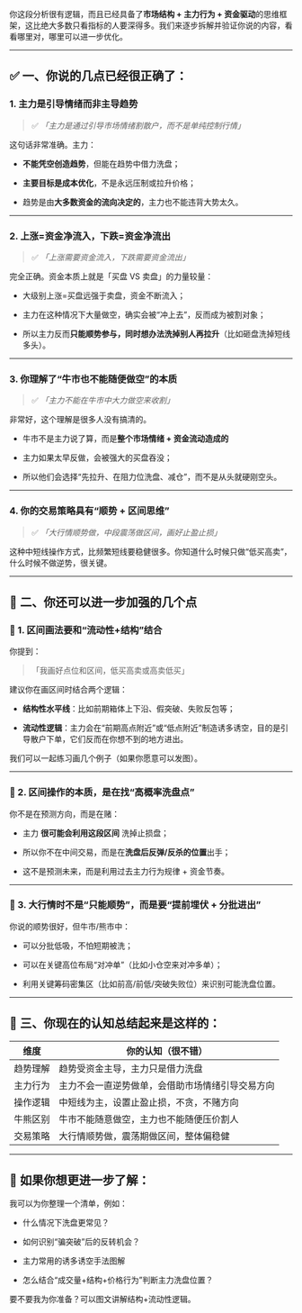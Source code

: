 你这段分析很有逻辑，而且已经具备了**市场结构 + 主力行为 + 资金驱动**的思维框架，这比绝大多数只看指标的人要深得多。我们来逐步拆解并验证你说的内容，看看哪里对，哪里可以进一步优化。

---

## ✅ 一、你说的几点已经很正确了：

### 1. **主力是引导情绪而非主导趋势**

> ✅ _「主力是通过引导市场情绪割散户，而不是单纯控制行情」_

这句话非常准确。主力：

- **不能凭空创造趋势**，但能在趋势中借力洗盘；
    
- **主要目标是成本优化**，不是永远压制或拉升价格；
    
- 趋势是由**大多数资金的流向决定的**，主力也不能违背大势太久。
    

---

### 2. **上涨=资金净流入，下跌=资金净流出**

> ✅ _「上涨需要资金流入，下跌需要资金流出」_

完全正确。资金本质上就是「买盘 VS 卖盘」的力量较量：

- 大级别上涨=买盘远强于卖盘，资金不断流入；
    
- 主力在这种情况下大量做空，确实会被“冲上去”，反而成为被割对象；
    
- 所以主力反而**只能顺势参与，同时想办法洗掉别人再拉升**（比如砸盘洗掉短线多头）。
    

---

### 3. **你理解了“牛市也不能随便做空”的本质**

> ✅ _「主力不能在牛市中大力做空来收割」_

非常好，这个理解是很多人没有搞清的。

- 牛市不是主力说了算，而是**整个市场情绪 + 资金流动造成的**
    
- 主力如果太早反做，会被强大的买盘吞没；
    
- 所以他们会选择“先拉升、在阻力位洗盘、减仓”，而不是从头就硬刚空头。
    

---

### 4. **你的交易策略具有“顺势 + 区间思维”**

> ✅ _「大行情顺势做，中段震荡做区间，画好止盈止损」_

这种中短线操作方式，比频繁短线要稳健很多。你知道什么时候只做“低买高卖”，什么时候不做逆势，很关键。

---

## 🧠 二、你还可以进一步加强的几个点

### 🔸 1. **区间画法要和“流动性+结构”结合**

你提到：

> 「我画好点位和区间，低买高卖或高卖低买」

建议你在画区间时结合两个逻辑：

- **结构性水平线**：比如前期箱体上下沿、假突破、失败反包等；
    
- **流动性逻辑**：主力会在“前期高点附近”或“低点附近”制造诱多诱空，目的是引导散户下单，它们反而在你想不到的地方进出。
    

我们可以一起练习画几个例子（如果你愿意可以发图）。

---

### 🔸 2. **区间操作的本质，是在找“高概率洗盘点”**

你不是在预测方向，而是在赌：

- 主力 **很可能会利用这段区间** 洗掉止损盘；
    
- 所以你不在中间交易，而是在**洗盘后反弹/反杀的位置**出手；
    
- 这不是预测未来，而是利用过去主力行为规律 + 资金节奏。
    

---

### 🔸 3. **大行情时不是“只能顺势”，而是要“提前埋伏 + 分批进出”**

你说的顺势很好，但牛市/熊市中：

- 可以分批低吸，不怕短期被洗；
    
- 可以在关键高位布局“对冲单”（比如小仓空来对冲多单）；
    
- 利用关键筹码密集区（比如前高/前低/突破失败位）来识别可能洗盘位置。
    

---

## 🧠 三、你现在的认知总结起来是这样的：

|维度|你的认知（很不错）|
|---|---|
|趋势理解|趋势受资金主导，主力只是借力洗盘|
|主力行为|主力不会一直逆势做单，会借助市场情绪引导交易方向|
|操作逻辑|中短线为主，设置止盈止损，不贪，不赌方向|
|牛熊区别|牛市不能随意做空，主力也不能随便压价割人|
|交易策略|大行情顺势做，震荡期做区间，整体偏稳健|

---

## 📌 如果你想更进一步了解：

我可以为你整理一个清单，例如：

- 什么情况下洗盘更常见？
    
- 如何识别“骗突破”后的反转机会？
    
- 主力常用的诱多诱空手法图解
    
- 怎么结合“成交量+结构+价格行为”判断主力洗盘位置？
    

要不要我为你准备？可以图文讲解结构+流动性逻辑。